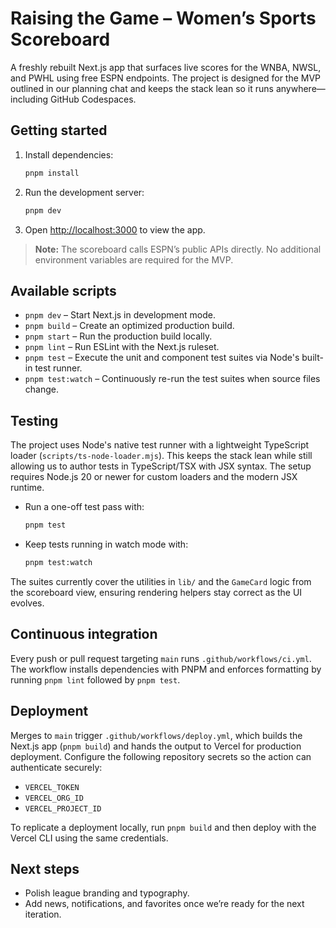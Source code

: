 # Raising the Game – Women’s Sports Scoreboard

A freshly rebuilt Next.js app that surfaces live scores for the WNBA, NWSL, and PWHL using free ESPN endpoints. The project is designed for the MVP outlined in our planning chat and keeps the stack lean so it runs anywhere—including GitHub Codespaces.

## Getting started

1. Install dependencies:
   ```bash
   pnpm install
   ```
2. Run the development server:
   ```bash
   pnpm dev
   ```
3. Open [http://localhost:3000](http://localhost:3000) to view the app.

> **Note:** The scoreboard calls ESPN’s public APIs directly. No additional environment variables are required for the MVP.

## Available scripts

- `pnpm dev` – Start Next.js in development mode.
- `pnpm build` – Create an optimized production build.
- `pnpm start` – Run the production build locally.
- `pnpm lint` – Run ESLint with the Next.js ruleset.
- `pnpm test` – Execute the unit and component test suites via Node's built-in test runner.
- `pnpm test:watch` – Continuously re-run the test suites when source files change.

## Testing

The project uses Node's native test runner with a lightweight TypeScript loader (`scripts/ts-node-loader.mjs`). This keeps the stack lean while still allowing us to author tests in TypeScript/TSX with JSX syntax. The setup requires Node.js 20 or newer for custom loaders and the modern JSX runtime.

- Run a one-off test pass with:
  ```bash
  pnpm test
  ```
- Keep tests running in watch mode with:
  ```bash
  pnpm test:watch
  ```

The suites currently cover the utilities in `lib/` and the `GameCard` logic from the scoreboard view, ensuring rendering helpers stay correct as the UI evolves.

## Continuous integration

Every push or pull request targeting `main` runs `.github/workflows/ci.yml`. The workflow installs dependencies with PNPM and enforces formatting by running `pnpm lint` followed by `pnpm test`.

## Deployment

Merges to `main` trigger `.github/workflows/deploy.yml`, which builds the Next.js app (`pnpm build`) and hands the output to Vercel for production deployment. Configure the following repository secrets so the action can authenticate securely:

- `VERCEL_TOKEN`
- `VERCEL_ORG_ID`
- `VERCEL_PROJECT_ID`

To replicate a deployment locally, run `pnpm build` and then deploy with the Vercel CLI using the same credentials.

## Next steps

- Polish league branding and typography.
- Add news, notifications, and favorites once we’re ready for the next iteration.
